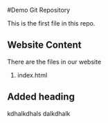 #Demo Git Repository

This is the first file in this repo.

## Website Content

There are the files in our website

1. index.html

## Added heading

kdhalkdhals
dalkdhalk
 